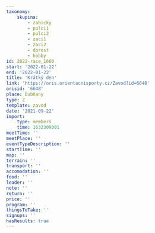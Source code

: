 ```yaml
---
taxonomy:
    skupina:
        - zabicky
        - pulci1
        - pulci2
        - zaci1
        - zaci2
        - dorost
        - hobby
id: 2022-race_1660
start: '2022-01-22'
end: '2022-01-22'
title: 'Krátký den'
link: 'https://oris.orientacnisporty.cz/Zavod?id=6648'
orisid: '6648'
place: Dubňany
type: Z
template: zavod
date: '2021-09-22'
import:
    type: members
    time: 1632309001
meetTime: ''
meetPlace: ''
eventTypeDescription: ''
startTime: ''
map: ''
terrain: ''
transport: ''
accomodation: ''
food: ''
leader: ''
note: ''
return: ''
price: ''
program: ''
thingsToTake: ''
signups: ''
hasResults: true
---
```


